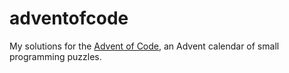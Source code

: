 # adventofcode
My solutions for the [Advent of Code](https://adventofcode.com/), an Advent calendar of small programming puzzles.
